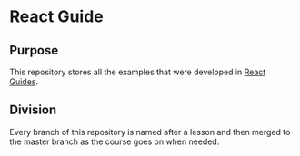 # React Guide

## Purpose
This repository stores all the examples that were developed in [React Guides](http://facebook.github.io/react/docs/).

## Division
Every branch of this repository is named after a lesson and then merged to the master branch as the course goes on when needed.

